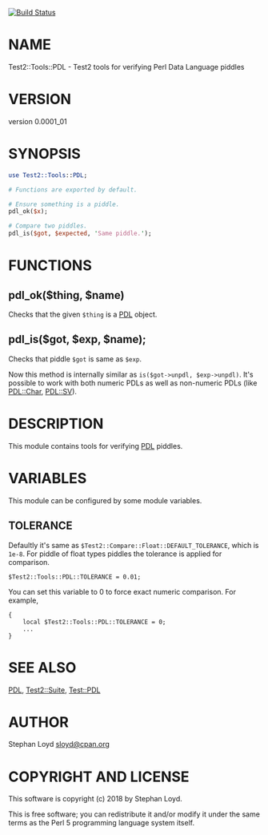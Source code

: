 [![Build Status](https://travis-ci.org/stphnlyd/perl5-Test2-Tools-PDL.svg?branch=master)](https://travis-ci.org/stphnlyd/perl5-Test2-Tools-PDL)

# NAME

Test2::Tools::PDL - Test2 tools for verifying Perl Data Language piddles

# VERSION

version 0.0001\_01

# SYNOPSIS

```perl
use Test2::Tools::PDL;

# Functions are exported by default.

# Ensure something is a piddle.
pdl_ok($x);

# Compare two piddles.
pdl_is($got, $expected, 'Same piddle.');
```

# FUNCTIONS

## pdl\_ok($thing, $name)

Checks that the given `$thing` is a [PDL](https://metacpan.org/pod/PDL) object.

## pdl\_is($got, $exp, $name);

Checks that piddle `$got` is same as `$exp`.

Now this method is internally similar as
`is($got->unpdl, $exp->unpdl)`. It's possible to work with both
numeric PDLs as well as non-numeric PDLs (like [PDL::Char](https://metacpan.org/pod/PDL::Char), [PDL::SV](https://metacpan.org/pod/PDL::SV)).

# DESCRIPTION 

This module contains tools for verifying [PDL](https://metacpan.org/pod/PDL) piddles.

# VARIABLES

This module can be configured by some module variables.

## TOLERANCE

Defaultly it's same as `$Test2::Compare::Float::DEFAULT_TOLERANCE`, which
is `1e-8`. For piddle of float types piddles the tolerance is applied for
comparison.

```
$Test2::Tools::PDL::TOLERANCE = 0.01;
```

You can set this variable to 0 to force exact numeric comparison. For
example,

```
{
    local $Test2::Tools::PDL::TOLERANCE = 0;
    ...
}
```

# SEE ALSO

[PDL](https://metacpan.org/pod/PDL), [Test2::Suite](https://metacpan.org/pod/Test2::Suite), [Test::PDL](https://metacpan.org/pod/Test::PDL)

# AUTHOR

Stephan Loyd <sloyd@cpan.org>

# COPYRIGHT AND LICENSE

This software is copyright (c) 2018 by Stephan Loyd.

This is free software; you can redistribute it and/or modify it under
the same terms as the Perl 5 programming language system itself.
